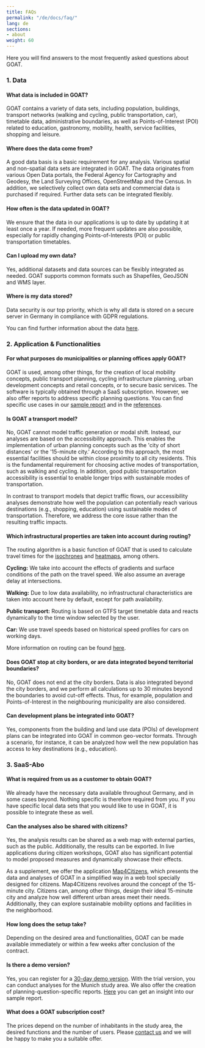 ```yaml
---
title: FAQs  
permalink: "/de/docs/faq/"
lang: de
sections:
- about
weight: 60
---
```



Here you will find answers to the most frequently asked questions about GOAT.

### 1. Data
#### What data is included in GOAT?

GOAT contains a variety of data sets, including population, buildings, transport networks (walking and cycling, public transportation, car), timetable data, administrative boundaries, as well as Points-of-Interest (POI) related to education, gastronomy, mobility, health, service facilities, shopping and leisure.

#### Where does the data come from?

A good data basis is a basic requirement for any analysis. Various spatial and non-spatial data sets are integrated in GOAT. The data originates from various Open Data portals, the Federal Agency for Cartography and Geodesy, the Land Surveying Offices, OpenStreetMap and the Census. In addition, we selectively collect own data sets and commercial data is purchased if required. Further data sets can be integrated flexibly.

#### How often is the data updated in GOAT?

We ensure that the data in our applications is up to date by updating it at least once a year. If needed, more frequent updates are also possible, especially for rapidly changing Points-of-Interests (POI) or public transportation timetables. 

#### Can I upload my own data?

Yes, additional datasets and data sources can be flexibly integrated as needed. GOAT supports common formats such as Shapefiles, GeoJSON and WMS layer.

#### Where is my data stored?

Data security is our top priority, which is why all data is stored on a secure server in Germany in compliance with GDPR regulations.


You can find further information about the data [here](/en/docs/data/ "further information on the data").

### 2. Application & Functionalities

#### For what purposes do municipalities or planning offices apply GOAT?

GOAT is used, among other things, for the creation of local mobility concepts, public transport planning, cycling infrastructure planning, urban development concepts and retail concepts, or to secure basic services. The software is typically obtained through a SaaS subscription. However, we also offer reports to address specific planning questions. You can find specific use cases in our [sample report](/en/reports/ "sample report") and in the [references](/references/ "visit references").

#### Is GOAT a transport model?

No, GOAT cannot model traffic generation or modal shift. Instead, our analyses are based on the accessibility approach. This enables the implementation of urban planning concepts such as the 'city of short distances' or the '15-minute city.' According to this approach, the most essential facilities should be within close proximity to all city residents. This is the fundamental requirement for choosing active modes of transportation, such as walking and cycling. In addition, good public transportation accessibility is essential to enable longer trips with sustainable modes of transportation.

In contrast to transport models that depict traffic flows, our accessibility analyses demonstrate how well the population can potentially reach various destinations (e.g., shopping, education) using sustainable modes of transportation. Therefore, we address the core issue rather than the resulting traffic impacts.


#### Which infrastructural properties are taken into account during routing?

The routing algorithm is a basic function of GOAT that is used to calculate travel times for the [isochrones](/en/docs/isochrone/ "documentation on isochrones") and [heatmaps](/en/docs/heatmap/ "dokumentation on heatmaps"), among others.

**Cycling:** We take into account the effects of gradients and surface conditions of the path on the travel speed. We also assume an average delay at intersections.

**Walking:** Due to low data availability, no infrastructural characteristics are taken into account here by default, except for path availability.

**Public transport:** Routing is based on GTFS target timetable data and reacts dynamically to the time window selected by the user. 

**Car:** We use travel speeds based on historical speed profiles for cars on working days.

More information on routing can be found [here](https://www.sciencedirect.com/science/article/pii/S0966692321001332?via%3Dihub "scientific publication").


#### Does GOAT stop at city borders, or are data integrated beyond territorial boundaries?

No, GOAT does not end at the city borders. Data is also integrated beyond the city borders, and we perform all calculations up to 30 minutes beyond the boundaries to avoid cut-off effects. Thus, for example, population and Points-of-Interest in the neighbouring municipality are also considered.


#### Can development plans be integrated into GOAT?

Yes, components from the building and land use data (POIs) of development plans can be integrated into GOAT in common geo-vector formats. Through a scenario, for instance, it can be analyzed how well the new population has access to key destinations (e.g., education).


### 3. SaaS-Abo

#### What is required from us as a customer to obtain GOAT?

We already have the necessary data available throughout Germany, and in some cases beyond. Nothing specific is therefore required from you.
If you have specific local data sets that you would like to use in GOAT, it is possible to integrate these as well.


#### Can the analyses also be shared with citizens?

Yes, the analysis results can be shared as a web map with external parties, such as the public. Additionally, the results can be exported. 
In live applications during citizen workshops, GOAT also has significant potential to model proposed measures and dynamically showcase their effects.

As a supplement, we offer the application [Map4Citizens](/en/posts/2022-12-31-map4citizens/ "What is Map4Citizens?"), which presents the data and analyses of GOAT in a simplified way in a web tool specially designed for citizens. Map4Citizens revolves around the concept of the 15-minute city. Citizens can, among other things, design their ideal 15-minute city and analyze how well different urban areas meet their needs. Additionally, they can explore sustainable mobility options and facilities in the neighborhood.


#### How long does the setup take?

Depending on the desired area and functionalities, GOAT can be made available immediately or within a few weeks after conclusion of the contract.

#### Is there a demo version?

Yes, you can register for a [30-day demo version](/register "register here"). With the trial version, you can conduct analyses for the Munich study area. We also offer the creation of planning-question-specific reports. [Here](/en/reports/ "sample report") you can get an insight into our sample report. 


#### What does a GOAT subscription cost?

The prices depend on the number of inhabitants in the study area, the desired functions and the number of users. Please [contact us](/en/contact/ "Contact us") and we will be happy to make you a suitable offer.